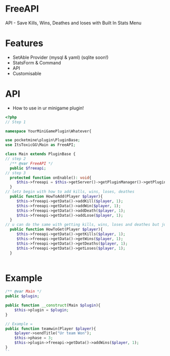 # FreeAPI
API - Save Kills, Wins, Deathes and loses with Built In Stats Menu
# Features
- SetAble Provider (mysql & yaml) (sqlite soon!)
- StatsForm & Command
- API
- Customisable
# API
- How to use in ur minigame plugin!
```php
<?php
// Step 1

namespace YourMiniGamePlugin\Whatever{

use pocketmine\plugin\PluginBase;
use ItsToxicGG\Main as FreeAPI;

class Main extends PluginBase {
// step 2
  /** @var FreeAPI */	
  public $freeapi;
// step 3
  protected function onEnable(): void{
     $this->freeapi = $this->getServer()->getPluginManager()->getPlugin("FreeAPI");
  }
// letz begin with how to add kills, wins, loses, deathes
  public function HowToAdd(Player $player){
     $this->freeapi->getData()->addKill($player, 1);
     $this->freeapi->getData()->addWin($player, 1);
     $this->freeapi->getData()->addDeath($player, 1);
     $this->freeapi->getData()->addLose($player, 1);     
  }
// u can do the same with getting kills, wins, loses and deathes but just add get not add
  public function HowToGet(Player $player){
     $this->freeapi->getData()->getKills($player, 1);
     $this->freeapi->getData()->getWins($player, 1);
     $this->freeapi->getData()->getDeaths($player, 1);
     $this->freeapi->getData()->getLoses($player, 1);  
  }
  
```
# Example
```php
/** @var Main */
public $plugin;

public function __construct(Main $plugin){
    $this->plugin = $plugin;
}

// Example =
public function teamwin(Player $player){
    $player->sendTitle("Ur team Won");
    $this->phase = 3;
    $this->plugin->freeapi->getData()->addWins($player, 1);
}
``
